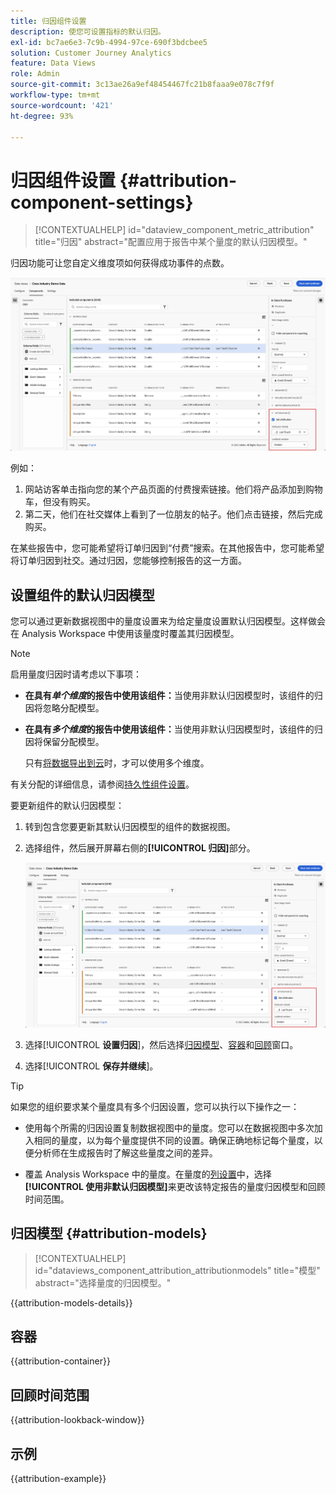 ```yaml
---
title: 归因组件设置
description: 使您可设置指标的默认归因。
exl-id: bc7ae6e3-7c9b-4994-97ce-690f3bdcbee5
solution: Customer Journey Analytics
feature: Data Views
role: Admin
source-git-commit: 3c13ae26a9ef48454467fc21b8faaa9e078c7f9f
workflow-type: tm+mt
source-wordcount: '421'
ht-degree: 93%

---
```


# 归因组件设置 {#attribution-component-settings}

<!-- markdownlint-disable MD034 -->

>[!CONTEXTUALHELP]
>id="dataview_component_metric_attribution"
>title="归因"
>abstract="配置应用于报告中某个量度的默认归因模型。"

<!-- markdownlint-enable MD034 -->


归因功能可让您自定义维度项如何获得成功事件的点数。

![数据视图窗口，其中突出显示“设置归因”选项](../assets/attribution-settings.png)

例如：

1. 网站访客单击指向您的某个产品页面的付费搜索链接。他们将产品添加到购物车，但没有购买。
2. 第二天，他们在社交媒体上看到了一位朋友的帖子。他们点击链接，然后完成购买。

在某些报告中，您可能希望将订单归因到“付费”搜索。在其他报告中，您可能希望将订单归因到社交。通过归因，您能够控制报告的这一方面。

## 设置组件的默认归因模型

您可以通过更新数据视图中的量度设置来为给定量度设置默认归因模型。这样做会在 Analysis Workspace 中使用该量度时覆盖其归因模型。

>[!NOTE]
>
>启用量度归因时请考虑以下事项：
>
>* **在具有&#x200B;*单个维度*的报告中使用该组件：**&#x200B;当使用非默认归因模型时，该组件的归因将忽略分配模型。
>
>* **在具有&#x200B;*多个维度*的报告中使用该组件：**&#x200B;当使用非默认归因模型时，该组件的归因将保留分配模型。
>
>   只有[将数据导出到云](/help/analysis-workspace/export/export-cloud.md)时，才可以使用多个维度。
>
> 有关分配的详细信息，请参阅[持久性组件设置](/help/data-views/component-settings/persistence.md)。

要更新组件的默认归因模型：

1. 转到包含您要更新其默认归因模型的组件的数据视图。

1. 选择组件，然后展开屏幕右侧的&#x200B;**[!UICONTROL 归因]**&#x200B;部分。

   ![数据视图窗口，其中突出显示“设置归因”选项](../assets/attribution-settings.png)

1. 选择&#x200B;[!UICONTROL **设置归因**]，然后选择[归因模型](#attribution-models)、[容器](#container)和[回顾](#lookback-window)窗口。



1. 选择&#x200B;[!UICONTROL **保存并继续**]。

>[!TIP]
>
>如果您的组织要求某个量度具有多个归因设置，您可以执行以下操作之一：
>
> * 使用每个所需的归因设置复制数据视图中的量度。您可以在数据视图中多次加入相同的量度，以为每个量度提供不同的设置。确保正确地标记每个量度，以便分析师在生成报告时了解这些量度之间的差异。
>
> * 覆盖 Analysis Workspace 中的量度。在量度的[列设置](/help/analysis-workspace/visualizations/freeform-table/column-row-settings/column-settings.md)中，选择&#x200B;**[!UICONTROL 使用非默认归因模型]**&#x200B;来更改该特定报告的量度归因模型和回顾时间范围。

## 归因模型 {#attribution-models}

<!-- markdownlint-disable MD034 -->

>[!CONTEXTUALHELP]
>id="dataviews_component_attribution_attributionmodels"
>title="模型"
>abstract="选择量度的归因模型。"

<!-- markdownlint-enable MD034 -->

{{attribution-models-details}}

## 容器

{{attribution-container}}

## 回顾时间范围

{{attribution-lookback-window}}

## 示例

{{attribution-example}}
